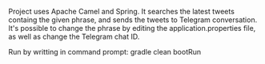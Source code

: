 Project uses Apache Camel and Spring. It searches the latest tweets containg the given phrase, and sends the tweets to Telegram conversation.
It's possible to change the phrase by editing the application.properties file, as well as change the Telegram chat ID.

Run by writting in command prompt:
gradle clean bootRun

